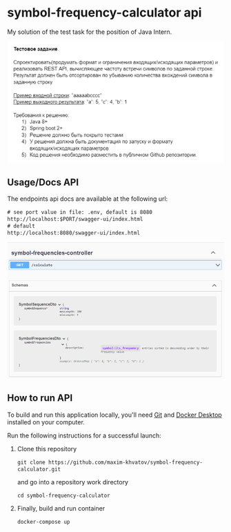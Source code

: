 # symbol-frequency-calculator api
My solution of the test task for the position of Java Intern.

![Test task description](assets/test-task-desc.png)

## Usage/Docs API

The endpoints api docs are available at the following url:
```
# see port value in file: .env, default is 8080
http://localhost:$PORT/swagger-ui/index.html
# default
http://localhost:8080/swagger-ui/index.html
```
![Open Api Definition](assets/open-api-definition-screen.png)

## How to run API

To build and run this application locally, you'll need [Git](https://git-scm.com/downloads) and [Docker Desktop](https://docs.docker.com/desktop/) installed on your computer.

Run the following instructions for a successful launch:
1. Clone this repository
    ```
    git clone https://github.com/maxim-khvatov/symbol-frequency-calculator.git
    ```
   and go into a repository work directory
    ```
    cd symbol-frequency-calculator
    ```
2. Finally, build and run container
    ```
    docker-compose up
    ```